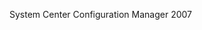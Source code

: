 <Token xmlns:xlink="http://www.w3.org/1999/xlink">System Center Configuration Manager 2007</Token>

<!--HONumber=Jul16_HO3-->


